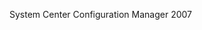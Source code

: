 <Token xmlns:xlink="http://www.w3.org/1999/xlink">System Center Configuration Manager 2007</Token>

<!--HONumber=Jul16_HO3-->


